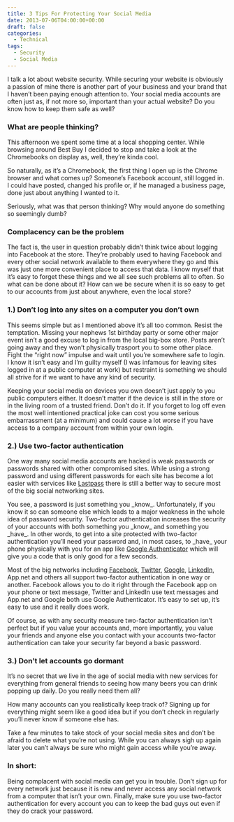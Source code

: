 ```yaml
---
title: 3 Tips For Protecting Your Social Media
date: 2013-07-06T04:00:00+00:00
draft: false
categories:
  - Technical
tags:
  - Security
  - Social Media
---
```


I talk a lot about website security. While securing your website is obviously a passion of mine there is another part of your business and your brand that I haven’t been paying enough attention to. Your social media accounts are often just as, if not more so, important than your actual website? Do you know how to keep them safe as well?

### What are people thinking?

This afternoon we spent some time at a local shopping center. While browsing around Best Buy I decided to stop and take a look at the Chromebooks on display as, well, they’re kinda cool.

So naturally, as it’s a Chromebook, the first thing I open up is the Chrome browser and what comes up? Someone’s Facebook account, still logged in. I could have posted, changed his profile or, if he managed a business page, done just about anything I wanted to it.

Seriously, what was that person thinking? Why would anyone do something so seemingly dumb?

### Complacency can be the problem

The fact is, the user in question probably didn’t think twice about logging into Facebook at the store. They’re probably used to having Facebook and every other social network available to them everywhere they go and this was just one more convenient place to access that data. I know myself that it’s easy to forget these things and we all see such problems all to often. So what can be done about it? How can we be secure when it is so easy to get to our accounts from just about anywhere, even the local store?

### 1.) Don’t log into any sites on a computer you don’t own

This seems simple but as I mentioned above it’s all too common. Resist the temptation. Missing your nephews 1st birthday party or some other major event isn’t a good excuse to log in from the local big-box store. Posts aren’t going away and they won’t physically trasport you to some other place. Fight the “right now” impulse and wait until you’re somewhere safe to login. I know it isn’t easy and I’m guilty myself (I was infamous for leaving sites logged in at a public computer at work) but restraint is something we should all strive for if we want to have any kind of security.

Keeping your social media on devices you own doesn’t just apply to you public computers either. It doesn’t matter if the device is still in the store or in the living room of a trusted friend. Don’t do it. If you forget to log off even the most well intentioned practical joke can cost you some serious embarrassment (at a minimum) and could cause a lot worse if you have access to a company account from within your own login.

### 2.) Use two-factor authentication

One way many social media accounts are hacked is weak passwords or passwords shared with other compromised sites. While using a strong password and using different passwords for each site has become a lot easier with services like [Lastpass](https://lastpass.com/ "Lastpass") there is still a better way to secure most of the big social networking sites.

You see, a password is just something you \_know\_. Unfortunately, if you know it so can someone else which leads to a major weakness in the whole idea of password security. Two-factor authentication increases the security of your accounts with both something you \_know\_ and something you \_have\_. In other words, to get into a site protected with two-factor authentication you’ll need your password and, in most cases, to \_have\_ your phone physically with you for an app like [Google Authenticator](http://en.wikipedia.org/wiki/Google_Authenticator "Google Authenticator on Wikipedia") which will give you a code that is only good for a few seconds.

Most of the big networks including [Facebook](https://www.facebook.com/note.php?note_id=10150172618258920 "Facebook login approvals"), [Twitter](https://blog.twitter.com/2013/getting-started-login-verification "Twitter Login Verification"), [Google](https://support.google.com/accounts/answer/180744?hl=en "Google Two Factor Authentication"), [LinkedIn](http://blog.linkedin.com/2013/05/31/protecting-your-linkedin-account-with-two-step-verification/ "LinkedIn Two Factor Authentication"), App.net and others all support two-factor authentication in one way or another. Facebook allows you to do it right through the Facebook app on your phone or text message, Twitter and LinkedIn use text messages and App.net and Google both use Google Authenticator. It’s easy to set up, it’s easy to use and it really does work.

Of course, as with any security measure two-factor authentication isn’t perfect but if you value your accounts and, more importantly, you value your friends and anyone else you contact with your accounts two-factor authentication can take your security far beyond a basic password.

### 3.) Don’t let accounts go dormant

It’s no secret that we live in the age of social media with new services for everything from general friends to seeing how many beers you can drink popping up daily. Do you really need them all?

How many accounts can you realistically keep track of? Signing up for everything might seem like a good idea but if you don’t check in regularly you’ll never know if someone else has.

Take a few minutes to take stock of your social media sites and don’t be afraid to delete what you’re not using. While you can always sigh up again later you can’t always be sure who might gain access while you’re away.

### In short:

Being complacent with social media can get you in trouble. Don’t sign up for every network just because it is new and never access any social network from a computer that isn’t your own. Finally, make sure you use two-factor authentication for every account you can to keep the bad guys out even if they do crack your password.